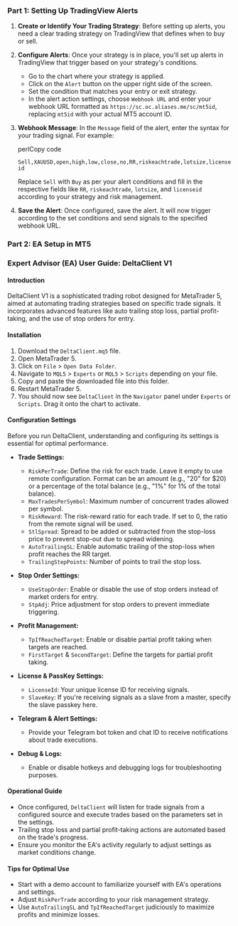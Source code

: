 ### Part 1: Setting Up TradingView Alerts

1.  **Create or Identify Your Trading Strategy**: Before setting up alerts, you need a clear trading strategy on TradingView that defines when to buy or sell.
    
2.  **Configure Alerts**: Once your strategy is in place, you'll set up alerts in TradingView that trigger based on your strategy's conditions.
    
    -   Go to the chart where your strategy is applied.
    -   Click on the `Alert` button on the upper right side of the screen.
    -   Set the condition that matches your entry or exit strategy.
    -   In the alert action settings, choose `Webhook URL` and enter your webhook URL formatted as `https://sc.oc.aliases.me/sc/mt5id`, replacing `mt5id` with your actual MT5 account ID.
3.  **Webhook Message**: In the `Message` field of the alert, enter the syntax for your trading signal. For example:
    
    perlCopy code
    
    `Sell,XAUUSD,open,high,low,close,no,RR,riskeachtrade,lotsize,licenseid` 
    
    Replace `Sell` with `Buy` as per your alert conditions and fill in the respective fields like `RR`, `riskeachtrade`, `lotsize`, and `licenseid` according to your strategy and risk management.
    
4.  **Save the Alert**: Once configured, save the alert. It will now trigger according to the set conditions and send signals to the specified webhook URL.
    

### Part 2: EA Setup in MT5

### Expert Advisor (EA) User Guide: DeltaClient V1

#### Introduction

DeltaClient V1 is a sophisticated trading robot designed for MetaTrader 5, aimed at automating trading strategies based on specific trade signals. It incorporates advanced features like auto trailing stop loss, partial profit-taking, and the use of stop orders for entry.

#### Installation

1.  Download the `DeltaClient.mq5` file.
2.  Open MetaTrader 5.
3.  Click on `File` > `Open Data Folder`.
4.  Navigate to `MQL5` > `Experts` or `MQL5` > `Scripts` depending on your file.
5.  Copy and paste the downloaded file into this folder.
6.  Restart MetaTrader 5.
7.  You should now see `DeltaClient` in the `Navigator` panel under `Experts` or `Scripts`. Drag it onto the chart to activate.

#### Configuration Settings

Before you run DeltaClient, understanding and configuring its settings is essential for optimal performance.

-   **Trade Settings:**
    
    -   `RiskPerTrade`: Define the risk for each trade. Leave it empty to use remote configuration. Format can be an amount (e.g., "20" for $20) or a percentage of the total balance (e.g., "1%" for 1% of the total balance).
    -   `MaxTradesPerSymbol`: Maximum number of concurrent trades allowed per symbol.
    -   `RiskReward`: The risk-reward ratio for each trade. If set to 0, the ratio from the remote signal will be used.
    -   `StlSpread`: Spread to be added or subtracted from the stop-loss price to prevent stop-out due to spread widening.
    -   `AutoTrailingSL`: Enable automatic trailing of the stop-loss when profit reaches the RR target.
    -   `TrailingStepPoints`: Number of points to trail the stop loss.
-   **Stop Order Settings:**
    
    -   `UseStopOrder`: Enable or disable the use of stop orders instead of market orders for entry.
    -   `StpAdj`: Price adjustment for stop orders to prevent immediate triggering.
-   **Profit Management:**
    
    -   `TpIfReachedTarget`: Enable or disable partial profit taking when targets are reached.
    -   `FirstTarget` & `SecondTarget`: Define the targets for partial profit taking.
-   **License & PassKey Settings:**
    
    -   `LicenseId`: Your unique license ID for receiving signals.
    -   `SlaveKey`: If you're receiving signals as a slave from a master, specify the slave passkey here.
-   **Telegram & Alert Settings:**
    
    -   Provide your Telegram bot token and chat ID to receive notifications about trade executions.
-   **Debug & Logs:**
    
    -   Enable or disable hotkeys and debugging logs for troubleshooting purposes.

#### Operational Guide

-   Once configured, `DeltaClient` will listen for trade signals from a configured source and execute trades based on the parameters set in the settings.
-   Trailing stop loss and partial profit-taking actions are automated based on the trade's progress.
-   Ensure you monitor the EA's activity regularly to adjust settings as market conditions change.

#### Tips for Optimal Use

-   Start with a demo account to familiarize yourself with EA's operations and settings.
-   Adjust `RiskPerTrade` according to your risk management strategy.
-   Use `AutoTrailingSL` and `TpIfReachedTarget` judiciously to maximize profits and minimize losses.

